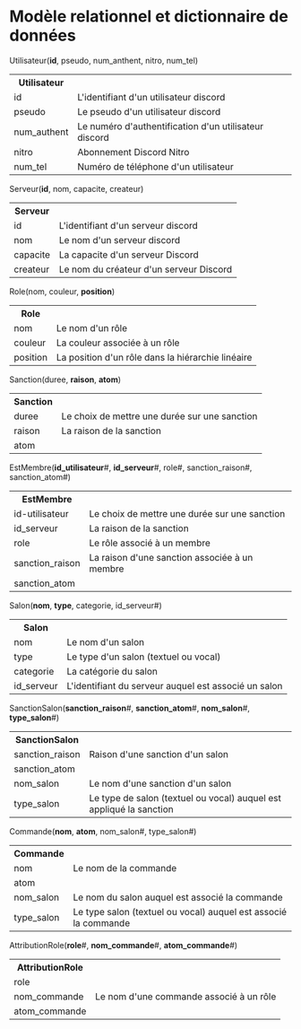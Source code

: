 # Modèle relationnel et dictionnaire de données

Utilisateur(__id__, pseudo, num_anthent, nitro, num_tel)
<table>
    <tr>
        <th>Utilisateur</th>
    </tr>
    <tr>
        <td>id</td>
        <td>L'identifiant d'un utilisateur discord</td>
    </tr>
        <tr>
        <td>pseudo</td>
        <td>Le pseudo d'un utilisateur discord</td>
    </tr>
        <tr>
        <td>num_authent</td>
        <td>Le numéro d'authentification d'un utilisateur discord</td>
    </tr>
        <tr>
        <td>nitro</td>
        <td>Abonnement Discord Nitro</td>
    </tr>
        <tr>
        <td>num_tel</td>
        <td>Numéro de téléphone d'un utilisateur</td>
    </tr>
</table>

Serveur(__id__, nom, capacite, createur)
<table>
    <tr>
        <th>Serveur</th>
    </tr>
    <tr>
        <td>id</td>
        <td>L'identifiant d'un serveur discord</td>
    </tr>
    <tr>
        <td>nom</td>
        <td>Le nom d'un serveur discord</td>
    </tr>
        <tr>
        <td>capacite</td>
        <td>La capacite d'un serveur Discord</td>
    </tr>
    <tr>
        <td>createur</td>
        <td>Le nom du créateur d'un serveur Discord</td>
    </tr>
</table>

Role(nom, couleur, __position__)
<table>
    <tr>
        <th>Role</th>
    </tr>
    <tr>
        <td>nom</td>
        <td>Le nom d'un rôle</td>
    </tr>
    <tr>
        <td>couleur</td>
        <td>La couleur associée à un rôle</td>
    </tr>
        <tr>
        <td>position</td>
        <td>La position d'un rôle dans la hiérarchie linéaire</td>
    </tr>
</table>

Sanction(duree, __raison__, __atom__)
<table>
    <tr>
        <th>Sanction</th>
    </tr>
    <tr>
        <td>duree</td>
        <td>Le choix de mettre une durée sur une sanction</td>
    </tr>
    <tr>
        <td>raison</td>
        <td>La raison de la sanction</td>
    </tr>
    <tr>
        <td>atom</td>
        <td></td>
    </tr>
</table>

EstMembre(__id_utilisateur__#, __id_serveur__#, role#, sanction_raison#, sanction_atom#)
<table>
    <tr>
        <th>EstMembre</th>
    </tr>
    <tr>
        <td>id-utilisateur</td>
        <td>Le choix de mettre une durée sur une sanction</td>
    </tr>
    <tr>
        <td>id_serveur</td>
        <td>La raison de la sanction</td>
    </tr>
    <tr>
        <td>role</td>
        <td>Le rôle associé à un membre</td>
    </tr>
    <tr>
        <td>sanction_raison</td>
        <td>La raison d'une sanction associée à un membre</td>
    </tr>
    <tr>
        <td>sanction_atom</td>
        <td></td>
    </tr>
</table>

Salon(__nom__, __type__, categorie, id_serveur#)
<table>
    <tr>
        <th>Salon</th>
    </tr>
    <tr>
        <td>nom</td>
        <td>Le nom d'un salon</td>
    </tr>
    <tr>
        <td>type</td>
        <td>Le type d'un salon (textuel ou vocal)</td>
    </tr>
    <tr>
        <td>categorie</td>
        <td>La catégorie du salon</td>
    </tr>
    <tr>
        <td>id_serveur</td>
        <td>L'identifiant du serveur auquel est associé un salon</td>
    </tr>
</table>

SanctionSalon(__sanction_raison__#, __sanction_atom__#, __nom_salon__#, __type_salon__#)
<table>
    <tr>
        <th>SanctionSalon</th>
    </tr>
    <tr>
        <td>sanction_raison</td>
        <td>Raison d'une sanction d'un salon</td>
    </tr>
    <tr>
        <td>sanction_atom</td>
        <td></td>
    </tr>
    <tr>
        <td>nom_salon</td>
        <td>Le nom d'une sanction d'un salon</td>
    </tr>
    <tr>
        <td>type_salon</td>
        <td>Le type de salon (textuel ou vocal) auquel est appliqué la sanction</td>
    </tr>
</table>

Commande(__nom__, __atom__, nom_salon#, type_salon#)
<table>
    <tr>
        <th>Commande</th>
    </tr>
    <tr>
        <td>nom</td>
        <td>Le nom de la commande</td>
    </tr>
    <tr>
        <td>atom</td>
        <td></td>
    </tr>
    <tr>
        <td>nom_salon</td>
        <td>Le nom du salon auquel est associé la commande</td>
    </tr>
    <tr>
        <td>type_salon</td>
        <td>Le type salon (textuel ou vocal) auquel est associé la commande</td>
    </tr>
</table>

AttributionRole(__role__#, __nom_commande__#, __atom_commande__#)
<table>
    <tr>
        <th>AttributionRole</th>
    </tr>
    <tr>
        <td>role</td>
        <td></td>
    </tr>
    <tr>
        <td>nom_commande</td>
        <td>Le nom d'une commande associé à un rôle</td>
    </tr>
    <tr>
        <td>atom_commande</td>
        <td></td>
    </tr>
</table>